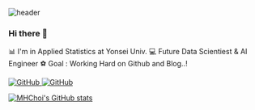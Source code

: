 ![header](https://capsule-render.vercel.app/api?type=transparent&color=auto&customColorList=0&height=300&section=header&text=Welcome!!!&desc=MHChoi's%20Github&descAlign=50&descAlignY=70&fontSize=100)
### Hi there 👋
📊 I'm in Applied Statistics at Yonsei Univ.
💻 Future Data Scientiest & AI Engineer
⚽ Goal : Working Hard on Github and Blog..!

<a href = "https://MyeongheonChoi.github.io"><img alt="GitHub" src ="https://img.shields.io/badge/GitHub-181717.svg?&style=for-the-badge&logo=GitHub&logoColor=white"/>
<a href = "https://github.com/MyeongheonChoi"><img alt="GitHub" src ="https://img.shields.io/badge/GitHub-181717.svg?&style=for-the-badge&logo=GitHub&logoColor=white"/>

[![MHChoi's GitHub stats](https://github-readme-stats.vercel.app/api?username=MyeongheonChoi&show_icons=true&theme=highcontrast)](https://github.com/anuraghazra/github-readme-stats)

